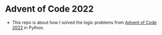 # Advent of Code 2022

- This repo is about how I solved the logic problems from [Advent of Code 2022](https://adventofcode.com/2022) in Python.
